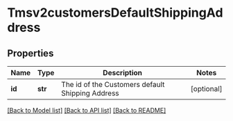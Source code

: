# Tmsv2customersDefaultShippingAddress

## Properties
Name | Type | Description | Notes
------------ | ------------- | ------------- | -------------
**id** | **str** | The id of the Customers default Shipping Address  | [optional] 

[[Back to Model list]](../README.md#documentation-for-models) [[Back to API list]](../README.md#documentation-for-api-endpoints) [[Back to README]](../README.md)


